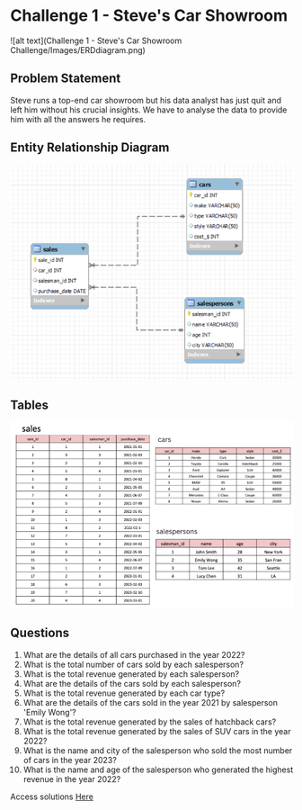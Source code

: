 # Challenge 1 - Steve's Car Showroom

![alt text](Challenge 1 - Steve's Car Showroom Challenge/Images/ERDdiagram.png)

## Problem Statement
Steve runs a top-end car showroom but his data analyst has just quit and left him without his crucial insights. We have to analyse the data to provide him with all the answers he requires.


## Entity Relationship Diagram

![alt text](./images/ERDdiagram.png)

## Tables
![alt text](./images/tablesinfo.png)

## Questions

1. What are the details of all cars purchased in the year 2022?
2. What is the total number of cars sold by each salesperson?
3. What is the total revenue generated by each salesperson?
4. What are the details of the cars sold by each salesperson?
5. What is the total revenue generated by each car type?
6. What are the details of the cars sold in the year 2021 by salesperson 'Emily Wong'?
7. What is the total revenue generated by the sales of hatchback cars?
8. What is the total revenue generated by the sales of SUV cars in the year 2022?
9. What is the name and city of the salesperson who sold the most number of cars in the year 2023?
10. What is the name and age of the salesperson who generated the highest revenue in the year 2022?
    
Access solutions [Here](./Challenge_1.sql)
